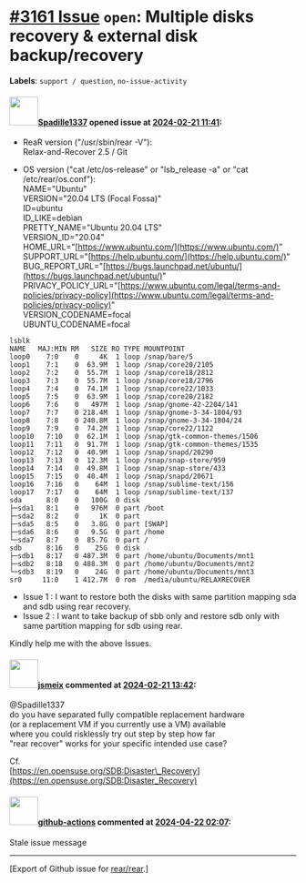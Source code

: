 [\#3161 Issue](https://github.com/rear/rear/issues/3161) `open`: Multiple disks recovery & external disk backup/recovery
========================================================================================================================

**Labels**: `support / question`, `no-issue-activity`

#### <img src="https://avatars.githubusercontent.com/u/98041328?u=df82796274e83577334b9779f0aaf9e9fb2799eb&v=4" width="50">[Spadille1337](https://github.com/Spadille1337) opened issue at [2024-02-21 11:41](https://github.com/rear/rear/issues/3161):

-   ReaR version ("/usr/sbin/rear -V"):  
    Relax-and-Recover 2.5 / Git

-   OS version ("cat /etc/os-release" or "lsb\_release -a" or "cat
    /etc/rear/os.conf"):  
    NAME="Ubuntu"  
    VERSION="20.04 LTS (Focal Fossa)"  
    ID=ubuntu  
    ID\_LIKE=debian  
    PRETTY\_NAME="Ubuntu 20.04 LTS"  
    VERSION\_ID="20.04"  
    HOME\_URL="[https://www.ubuntu.com/](https://www.ubuntu.com/)"  
    SUPPORT\_URL="[https://help.ubuntu.com/](https://help.ubuntu.com/)"  
    BUG\_REPORT\_URL="[https://bugs.launchpad.net/ubuntu/](https://bugs.launchpad.net/ubuntu/)"  
    PRIVACY\_POLICY\_URL="[https://www.ubuntu.com/legal/terms-and-policies/privacy-policy](https://www.ubuntu.com/legal/terms-and-policies/privacy-policy)"  
    VERSION\_CODENAME=focal  
    UBUNTU\_CODENAME=focal

<!-- -->

    lsblk
    NAME   MAJ:MIN RM   SIZE RO TYPE MOUNTPOINT
    loop0    7:0    0     4K  1 loop /snap/bare/5
    loop1    7:1    0  63.9M  1 loop /snap/core20/2105
    loop2    7:2    0  55.7M  1 loop /snap/core18/2812
    loop3    7:3    0  55.7M  1 loop /snap/core18/2796
    loop4    7:4    0  74.1M  1 loop /snap/core22/1033
    loop5    7:5    0  63.9M  1 loop /snap/core20/2182
    loop6    7:6    0   497M  1 loop /snap/gnome-42-2204/141
    loop7    7:7    0 218.4M  1 loop /snap/gnome-3-34-1804/93
    loop8    7:8    0 240.8M  1 loop /snap/gnome-3-34-1804/24
    loop9    7:9    0  74.2M  1 loop /snap/core22/1122
    loop10   7:10   0  62.1M  1 loop /snap/gtk-common-themes/1506
    loop11   7:11   0  91.7M  1 loop /snap/gtk-common-themes/1535
    loop12   7:12   0  40.9M  1 loop /snap/snapd/20290
    loop13   7:13   0  12.3M  1 loop /snap/snap-store/959
    loop14   7:14   0  49.8M  1 loop /snap/snap-store/433
    loop15   7:15   0  40.4M  1 loop /snap/snapd/20671
    loop16   7:16   0    64M  1 loop /snap/sublime-text/156
    loop17   7:17   0    64M  1 loop /snap/sublime-text/137
    sda      8:0    0   100G  0 disk 
    ├─sda1   8:1    0   976M  0 part /boot
    ├─sda2   8:2    0     1K  0 part 
    ├─sda5   8:5    0   3.8G  0 part [SWAP]
    ├─sda6   8:6    0   9.5G  0 part /home
    └─sda7   8:7    0  85.7G  0 part /
    sdb      8:16   0    25G  0 disk 
    ├─sdb1   8:17   0 487.3M  0 part /home/ubuntu/Documents/mnt1
    ├─sdb2   8:18   0 488.3M  0 part /home/ubuntu/Documents/mnt2
    └─sdb3   8:19   0    24G  0 part /home/ubuntu/Documents/mnt3
    sr0     11:0    1 412.7M  0 rom  /media/ubuntu/RELAXRECOVER

-   Issue 1 : I want to restore both the disks with same partition
    mapping sda and sdb using rear recovery.
-   Issue 2 : I want to take backup of sbb only and restore sdb only
    with same partition mapping for sdb using rear.

Kindly help me with the above Issues.

#### <img src="https://avatars.githubusercontent.com/u/1788608?u=925fc54e2ce01551392622446ece427f51e2f0ce&v=4" width="50">[jsmeix](https://github.com/jsmeix) commented at [2024-02-21 13:42](https://github.com/rear/rear/issues/3161#issuecomment-1956680819):

@Spadille1337  
do you have separated fully compatible replacement hardware  
(or a replacement VM if you currently use a VM) available  
where you could risklessly try out step by step how far  
"rear recover" works for your specific intended use case?

Cf.  
[https://en.opensuse.org/SDB:Disaster\_Recovery](https://en.opensuse.org/SDB:Disaster_Recovery)

#### <img src="https://avatars.githubusercontent.com/in/15368?v=4" width="50">[github-actions](https://github.com/apps/github-actions) commented at [2024-04-22 02:07](https://github.com/rear/rear/issues/3161#issuecomment-2068358210):

Stale issue message

------------------------------------------------------------------------

\[Export of Github issue for
[rear/rear](https://github.com/rear/rear).\]
